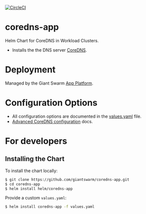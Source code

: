 [![CircleCI](https://dl.circleci.com/status-badge/img/gh/giantswarm/coredns-app/tree/main.svg?style=svg)](https://dl.circleci.com/status-badge/redirect/gh/giantswarm/coredns-app/tree/main)

# coredns-app

Helm Chart for CoreDNS in Workload Clusters.

* Installs the the DNS server [CoreDNS](https://github.com/coredns/coredns).

# Deployment

Managed by the Giant Swarm [App Platform](https://docs.giantswarm.io/app-platform/).

# Configuration Options

- All configuration options are documented in the [values.yaml](/helm/coredns-app/values.yaml) file.
- [Advanced CoreDNS configuration](https://docs.giantswarm.io/advanced/coredns/) docs.

# For developers

## Installing the Chart

To install the chart locally:

```bash
$ git clone https://github.com/giantswarm/coredns-app.git
$ cd coredns-app
$ helm install helm/coredns-app
```

Provide a custom `values.yaml`:

```bash
$ helm install coredns-app -f values.yaml
```
